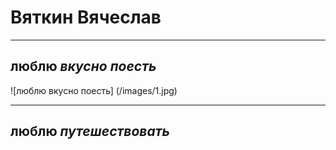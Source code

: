 # Вяткин Вячеслав

---

## люблю *вкусно поесть*

![люблю вкусно поесть] (/images/1.jpg)

---
## люблю *путешествовать*